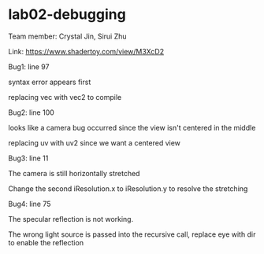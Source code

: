 # lab02-debugging

Team member: Crystal Jin, Sirui Zhu

Link: https://www.shadertoy.com/view/M3XcD2

Bug1: line 97

syntax error appears first

replacing vec with vec2 to compile


Bug2: line 100

looks like a camera bug occurred since the view isn't centered in the middle

replacing uv with uv2 since we want a centered view


Bug3: line 11

The camera is still horizontally stretched

Change the second iResolution.x to iResolution.y to resolve the stretching


Bug4: line 75

The specular reflection is not working. 

The wrong light source is passed into the recursive call, replace eye with dir to enable the reflection

